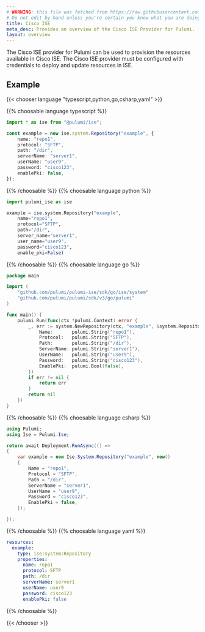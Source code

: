 ```yaml
---
# WARNING: this file was fetched from https://raw.githubusercontent.com/pulumi/pulumi-ise/v0.1.9/docs/_index.md
# Do not edit by hand unless you're certain you know what you are doing!
title: Cisco ISE
meta_desc: Provides an overview of the Cisco ISE Provider for Pulumi.
layout: overview
---
```


The Cisco ISE provider for Pulumi can be used to provision the resources available in Cisco ISE.
The Cisco ISE provider must be configured with credentials to deploy and update resources in ISE.

## Example

{{< chooser language "typescript,python,go,csharp,yaml" >}}

{{% choosable language typescript %}}

```typescript
import * as ise from "@pulumi/ise";

const example = new ise.system.Repository("example", {
    name: "repo1",
    protocol: "SFTP",
    path: "/dir",
    serverName: "server1",
    userName: "user9",
    password: "cisco123",
    enablePki: false,
});
```

{{% /choosable %}}
{{% choosable language python %}}

```python
import pulumi_ise as ise

example = ise.system.Repository("example",
    name="repo1",
    protocol="SFTP",
    path="/dir",
    server_name="server1",
    user_name="user9",
    password="cisco123",
    enable_pki=False)
```

{{% /choosable %}}
{{% choosable language go %}}

```go
package main

import (
	"github.com/pulumi/pulumi-ise/sdk/go/ise/system"
	"github.com/pulumi/pulumi/sdk/v3/go/pulumi"
)

func main() {
	pulumi.Run(func(ctx *pulumi.Context) error {
		_, err := system.NewRepository(ctx, "example", &system.RepositoryArgs{
			Name:       pulumi.String("repo1"),
			Protocol:   pulumi.String("SFTP"),
			Path:       pulumi.String("/dir"),
			ServerName: pulumi.String("server1"),
			UserName:   pulumi.String("user9"),
			Password:   pulumi.String("cisco123"),
			EnablePki:  pulumi.Bool(false),
		})
		if err != nil {
			return err
		}
		return nil
	})
}
```

{{% /choosable %}}
{{% choosable language csharp %}}

```csharp
using Pulumi;
using Ise = Pulumi.Ise;

return await Deployment.RunAsync(() => 
{
    var example = new Ise.System.Repository("example", new()
    {
        Name = "repo1",
        Protocol = "SFTP",
        Path = "/dir",
        ServerName = "server1",
        UserName = "user9",
        Password = "cisco123",
        EnablePki = false,
    });

});
```

{{% /choosable %}}
{{% choosable language yaml %}}

```yaml
resources:
  example:
    type: ise:system:Repository
    properties:
      name: repo1
      protocol: SFTP
      path: /dir
      serverName: server1
      userName: user9
      password: cisco123
      enablePki: false
```

{{% /choosable %}}

{{< /chooser >}}
